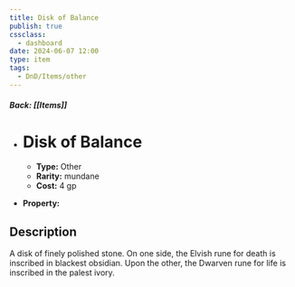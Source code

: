 ```yaml
---
title: Disk of Balance
publish: true
cssclass:
  - dashboard
date: 2024-06-07 12:00
type: item
tags:
  - DnD/Items/other
---
```


##### Back: [[Items]]

- # Disk of Balance

    - **Type:** Other
    - **Rarity:** mundane
    - **Cost:** 4 gp
- **Property:** 



## Description 

A disk of finely polished stone. On one side, the Elvish rune for death is inscribed in blackest obsidian. Upon the other, the Dwarven rune for life is inscribed in the palest ivory.
